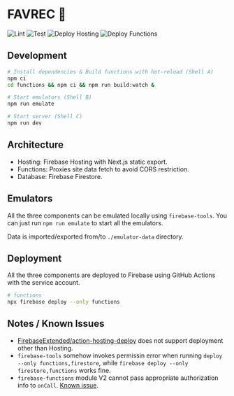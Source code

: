 # FAVREC 💓

![Lint](https://github.com/smallkirby/favrec/actions/workflows/lint.yml/badge.svg)
![Test](https://github.com/smallkirby/favrec/actions/workflows/test.yml/badge.svg)
![Deploy Hosting](https://github.com/smallkirby/favrec/actions/workflows/firebase-hosting.yml/badge.svg)
![Deploy Functions](https://github.com/smallkirby/favrec/actions/workflows/firebase-functions.yml/badge.svg)

## Development

```sh
# Install dependencies & Build functions with hot-reload (Shell A)
npm ci
cd functions && npm ci && npm run build:watch &

# Start emulators (Shell B)
npm run emulate

# Start server (Shell C)
npm run dev
```

## Architecture

- Hosting: Firebase Hosting with Next.js static export.
- Functions: Proxies site data fetch to avoid CORS restriction.
- Database: Firebase Firestore.

## Emulators

All the three components can be emulated locally using `firebase-tools`.
You can just run `npm run emulate` to start all the emulators.

Data is imported/exported from/to `./emulator-data` directory.

## Deployment

All the three components are deployed to Firebase using GitHub Actions with the service account.

```sh
# functions
npx firebase deploy --only functions
```

## Notes / Known Issues

- [FirebaseExtended/action-hosting-deploy](https://github.com/FirebaseExtended/action-hosting-deploy) does not support deployment other than Hosting.
- `firebase-tools` somehow invokes permissin error when running `deploy --only functions,firestore`, while `firebase deploy --only firestore,functions` works fine.
- `firebase-functions` module V2 cannot pass appropriate authorization info to `onCall`. [Known issue](https://github.com/firebase/firebase-tools/issues/5210).
